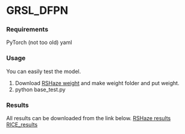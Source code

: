 # GRSL_DFPN

### Requirements

PyTorch (not too old)
yaml


### Usage
You can easily test the model.
1. Download [RSHaze weight](https://drive.google.com/file/d/1J6kgJE6G4s2X4841LKyr4Y9z3GO2worz/view?usp=drive_link) and make weight folder and put weight.
2. python base_test.py

### Results
All results can be downloaded from the link below.
[RSHaze results](https://drive.google.com/file/d/1gJ_DhMq6fYfa-F22o66bhQ9KDEHcyaJZ/view?usp=sharing)  
[RICE_results](https://drive.google.com/file/d/1Ubq1NWoKs-meZKnkYIrPV93Hk05nC71l/view?usp=sharing)  
